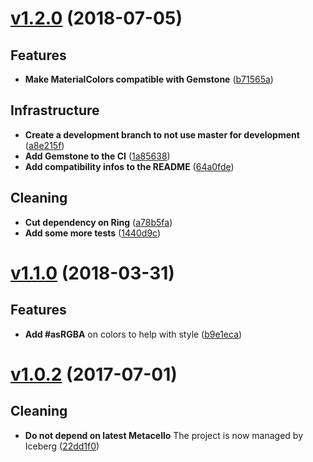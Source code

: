 # [v1.2.0](https://github.com/DuneSt/MaterialColors/compare/v1.1.0...v1.2.0) (2018-07-05)

## Features

* **Make MaterialColors compatible with Gemstone** ([b71565a](https://github.com/DuneSt/MaterialColors/commit/b71565a0d2deb4cb6ce94269260a0e1b2186e73e))

## Infrastructure

* **Create a development branch to not use master for development** ([a8e215f](https://github.com/DuneSt/MaterialColors/commit/a8e215f642da1e4255a8917ec4df43bc79d1c3f7))
* **Add Gemstone to the CI** ([1a85638](https://github.com/DuneSt/MaterialColors/commit/1a85638bdaede6f43df752c292999076bb3a27d6))
* **Add compatibility infos to the README** ([64a0fde](https://github.com/DuneSt/MaterialColors/commit/64a0fdefbf03e34274e0b5a25bd18426b254b2f3))

## Cleaning

* **Cut dependency on Ring** ([a78b5fa](https://github.com/DuneSt/MaterialColors/commit/a78b5faa29f38e90b6bfba02656990cfd97128d3))
* **Add some more tests** ([1440d9c](https://github.com/DuneSt/MaterialColors/commit/1440d9c47ee8c51a343d02851ebebc7dd561ac13))

# [v1.1.0](https://github.com/DuneSt/MaterialColors/compare/v1.0.2...v1.1.0) (2018-03-31)

## Features

* **Add #asRGBA** on colors to help with style ([b9e1eca](https://github.com/DuneSt/MaterialColors/commit/b9e1ecad7924e3efc5db20657b1db11231d86fbc))

# [v1.0.2](https://github.com/DuneSt/MaterialColors/compare/v1.0.1...v1.0.2) (2017-07-01)

## Cleaning

* **Do not depend on latest Metacello** The project is now managed by Iceberg ([22dd1f0](https://github.com/DuneSt/MaterialColors/commit/22dd1f06b006ab0dbd8d80474a792cbd11e92c7f))